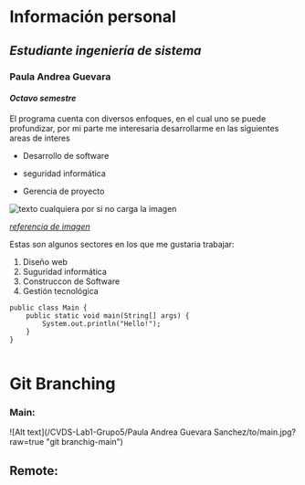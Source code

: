 # **Información personal** 
## *Estudiante ingeniería de sistema*
### **Paula Andrea Guevara**
#### *Octavo semestre*

El programa cuenta con diversos enfoques, en el cual uno se puede profundizar, por mi parte 
me interesaria desarrollarme en las siguientes areas de interes 

* Desarrollo de software
- seguridad informática
* Gerencia de proyecto

![texto cualquiera por si no carga la imagen](https://www.extrasoft.es/wp-content/uploads/2016/10/extrasoftware-imagenhome.png)

[*referencia de imagen*](https://www.extrasoft.es/)

Estas son algunos sectores en los que me gustaria trabajar:

1. Diseño web
2. Suguridad informática
3. Construccon de Software
4. Gestión tecnológica

```
public class Main {
    public static void main(String[] args) {
        System.out.println("Hello!");
    }
}
		
```

# Git Branching
### Main:
![Alt text](/CVDS-Lab1-Grupo5/Paula Andrea Guevara Sanchez/to/main.jpg?raw=true "git branchig-main")
## Remote:





